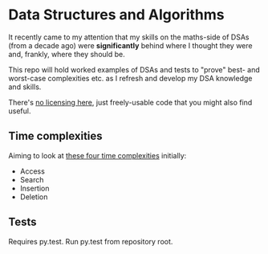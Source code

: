 # Data Structures and Algorithms

It recently came to my attention that my skills on the maths-side of DSAs
(from a decade ago) were __significantly__ behind where I thought they were
and, frankly, where they should be.

This repo will hold worked examples of DSAs and tests to "prove" best- and
worst-case complexities etc. as I refresh and develop my DSA knowledge and
skills.

There's [no licensing here](UNLICENCE), just freely-usable code that you might
also find useful.

## Time complexities

Aiming to look at [these four time complexities](http://bigocheatsheet.com/)
initially:

* Access
* Search
* Insertion
* Deletion

## Tests

Requires py.test. Run py.test from repository root.
